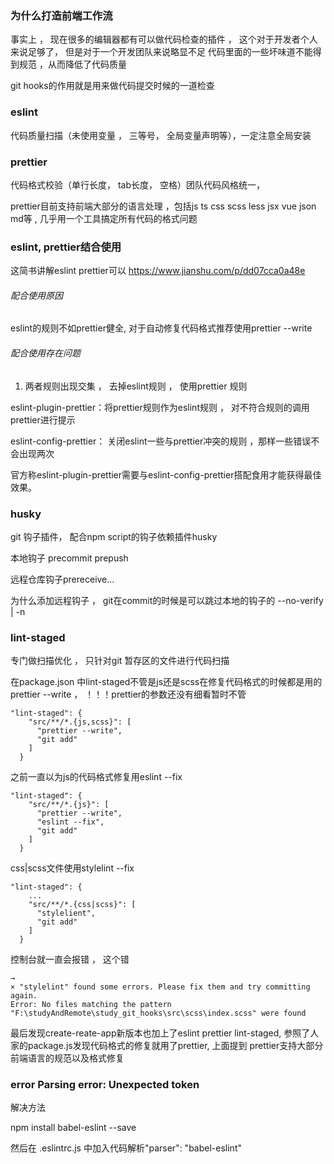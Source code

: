 ### 为什么打造前端工作流
事实上 ， 现在很多的编辑器都有可以做代码检查的插件 ， 这个对于开发者个人来说足够了， 但是对于一个开发团队来说略显不足
代码里面的一些坏味道不能得到规范 ，从而降低了代码质量

git  hooks的作用就是用来做代码提交时候的一道检查

### eslint

代码质量扫描（未使用变量 ， 三等号， 全局变量声明等），一定注意全局安装

### prettier

代码格式校验（单行长度， tab长度， 空格）团队代码风格统一，

prettier目前支持前端大部分的语言处理 ，包括js ts css scss less jsx vue json md等 , 几乎用一个工具搞定所有代码的格式问题



### eslint, prettier结合使用
这简书讲解eslint prettier可以 https://www.jianshu.com/p/dd07cca0a48e


###### 配合使用原因

eslint的规则不如prettier健全, 对于自动修复代码格式推荐使用prettier --write

###### 配合使用存在问题

1. 两者规则出现交集 ， 去掉eslint规则 ， 使用prettier 规则

eslint-plugin-prettier：将prettier规则作为eslint规则 ， 对不符合规则的调用prettier进行提示

eslint-config-prettier： 关闭eslint一些与prettier冲突的规则 ，那样一些错误不会出现两次

官方称eslint-plugin-prettier需要与eslint-config-prettier搭配食用才能获得最佳效果。

### husky

git 钩子插件， 配合npm script的钩子依赖插件husky


本地钩子 precommit prepush

远程仓库钩子prereceive...  

为什么添加远程钩子 ， git在commit的时候是可以跳过本地的钩子的 --no-verify | -n

### lint-staged

专门做扫描优化 ， 只针对git 暂存区的文件进行代码扫描
 
在package.json 中lint-staged不管是js还是scss在修复代码格式的时候都是用的prettier --write ， ！！！prettier的参数还没有细看暂时不管

```
"lint-staged": {
    "src/**/*.{js,scss}": [
      "prettier --write",
      "git add"
    ]
  }
```

之前一直以为js的代码格式修复用eslint --fix
```
"lint-staged": {
    "src/**/*.{js}": [
      "prettier --write",
      "eslint --fix",
      "git add"
    ]
  }
```

css|scss文件使用stylelint --fix

```
"lint-staged": {
    ...
    "src/**/*.{css|scss}": [
      "stylelient",
      "git add"
    ]
  }
```

控制台就一直会报错 ， 这个错
```
→
× "stylelint" found some errors. Please fix them and try committing again.
Error: No files matching the pattern "F:\studyAndRemote\study_git_hooks\src\scss\index.scss" were found
```

最后发现create-reate-app新版本也加上了eslint prettier  lint-staged, 参照了人家的package.js发现代码格式的修复就用了prettier,  上面提到
prettier支持大部分前端语言的规范以及格式修复

### error  Parsing error: Unexpected token

解决方法

npm install babel-eslint --save

然后在 .eslintrc.js 中加入代码解析"parser": "babel-eslint" 



